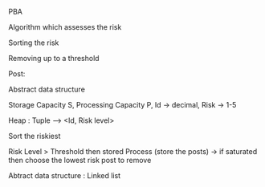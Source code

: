 PBA  

Algorithm which assesses the risk 

Sorting the risk 

Removing up to a threshold  

 

Post: 
 

Abstract data structure

Storage Capacity S, Processing Capacity P, Id -> decimal, Risk -> 1-5  

Heap : Tuple –> <Id, Risk level> 

Sort the riskiest 

Risk Level > Threshold then stored
Process (store the posts) -> if saturated then choose the lowest risk post to remove

Abtract data structure : Linked list